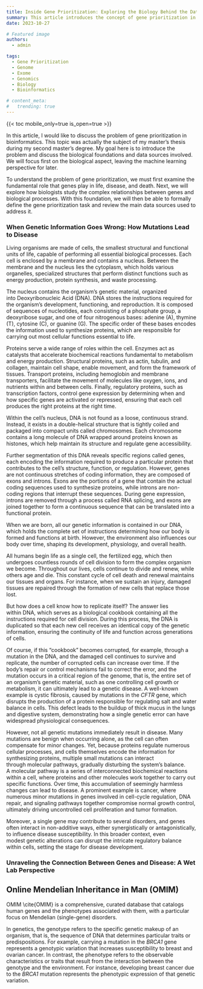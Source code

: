 ```yaml
---
title: Inside Gene Prioritization: Exploring the Biology Behind the Data
summary: This article introduces the concept of gene prioritization in bioinformatics, explaining the biological principlesunderlying how genes influence life and disease, and outlining the main data sources used before addressing the computational perspective.
date: 2023-10-27

# Featured image
authors:
  - admin

tags:
  - Gene Prioritization
  - Genome
  - Exome
  - Genomics
  - Biology
  - Bioinformatics

# content_meta:
#   trending: true
---
```


{{< toc mobile_only=true is_open=true >}}

In this article, I would like to discuss the problem of gene prioritization in bioinformatics. This topic was actually the subject of my master’s thesis during my second master’s degree. My goal here is to introduce the problem and discuss the biological foundations and data sources involved. We will focus first on the biological aspect, leaving the machine learning perspective for later.

To understand the problem of gene prioritization, we must first examine the fundamental role that genes play in life, disease, and death. Next, we will explore how biologists study the complex relationships between genes and biological processes. With this foundation, we will then be able to formally define the gene prioritization task and review the main data sources used to address it.

### When Genetic Information Goes Wrong: How Mutations Lead to Disease

Living organisms are made of cells, the smallest structural and functional units of life, capable of performing all essential biological processes. Each cell is enclosed by a membrane and contains a nucleus. Between the membrane and the nucleus lies the cytoplasm, which holds various organelles, specialized structures that perform distinct functions such as energy production, protein synthesis, and waste processing.

The nucleus contains the organism’s genetic material, organized into Deoxyribonucleic Acid (DNA). DNA stores the instructions required for the organism’s development, functioning, and reproduction. It is composed of sequences of nucleotides, each consisting of a phosphate group, a deoxyribose sugar, and one of four nitrogenous bases: adenine (A), thymine (T), cytosine (C), or guanine (G). The specific order of these bases encodes the information used to synthesize proteins, which are responsible for carrying out most cellular functions essential to life.

Proteins serve a wide range of roles within the cell. Enzymes act as catalysts that accelerate biochemical reactions fundamental to metabolism and energy production. Structural proteins, such as actin, tubulin, and collagen, maintain cell shape, enable movement, and form the framework of tissues. Transport proteins, including hemoglobin and membrane transporters, facilitate the movement of molecules like oxygen, ions, and nutrients within and between cells. Finally, regulatory proteins, such as transcription factors, control gene expression by determining when and how specific genes are activated or repressed, ensuring that each cell produces the right proteins at the right time.

Within the cell’s nucleus, DNA is not found as a loose, continuous strand. Instead, it exists in a double-helical structure that is tightly coiled and packaged into compact units called chromosomes. Each chromosome contains a long molecule of DNA wrapped around proteins known as histones, which help maintain its structure and regulate gene accessibility.

Further segmentation of this DNA reveals specific regions called genes, each encoding the information required to produce a particular protein that contributes to the cell’s structure, function, or regulation. However, genes are not continuous stretches of coding information, they are composed of exons and introns. Exons are the portions of a gene that contain the actual coding sequences used to synthesize proteins, while introns are non-coding regions that interrupt these sequences. During gene expression, introns are removed through a process called RNA splicing, and exons are joined together to form a continuous sequence that can be translated into a functional protein.

When we are born, all our genetic information is contained in our DNA, which holds the complete set of instructions determining how our body is formed and functions at birth. However, the environment also influences our body over time, shaping its development, physiology, and overall health. 

All humans begin life as a single cell, the fertilized egg, which then undergoes countless rounds of cell division to form the complex organism we become. Throughout our lives, cells continue to divide and renew, while others age and die. This constant cycle of cell death and renewal maintains our tissues and organs. For instance, when we sustain an injury, damaged tissues are repaired through the formation of new cells that replace those lost.

But how does a cell know how to replicate itself? The answer lies within DNA, which serves as a biological cookbook containing all the instructions required for cell division. During this process, the DNA is duplicated so that each new cell receives an identical copy of the genetic information, ensuring the continuity of life and function across generations of cells.

Of course, if this “cookbook” becomes corrupted, for example, through a mutation in the DNA, and the damaged cell continues to survive and replicate, the number of corrupted cells can increase over time. If the body’s repair or control mechanisms fail to correct the error, and the mutation occurs in a critical region of the genome, that is, the entire set of an organism’s genetic material, such as one controlling cell growth or metabolism, it can ultimately lead to a genetic disease. A well-known example is cystic fibrosis, caused by mutations in the *CFTR* gene, which disrupts the production of a protein responsible for regulating salt and water balance in cells. This defect leads to the buildup of thick mucus in the lungs and digestive system, demonstrating how a single genetic error can have widespread physiological consequences.

However, not all genetic mutations immediately result in disease. Many mutations are benign when occurring alone, as the cell can often compensate for minor changes. Yet, because proteins regulate numerous cellular processes, and cells themselves encode the information for synthesizing proteins, multiple small mutations can interact through molecular pathways, gradually disturbing the system’s balance. A molecular pathway is a series of interconnected biochemical reactions within a cell, where proteins and other molecules work together to carry out specific functions. Over time, this accumulation of seemingly harmless changes can lead to disease. A prominent example is cancer, where numerous minor mutations in genes involved in cell-cycle regulation, DNA repair, and signaling pathways together compromise normal growth control, ultimately driving uncontrolled cell proliferation and tumor formation.

Moreover, a single gene may contribute to several disorders, and genes often interact in non-additive ways, either synergistically or antagonistically, to influence disease susceptibility. In this broader context, even modest genetic alterations can disrupt the intricate regulatory balance within cells, setting the stage for disease development.

### Unraveling the Connection Between Genes and Disease: A Wet Lab Perspective

## Online Mendelian Inheritance in Man (OMIM)

OMIM \cite{OMIM} is a comprehensive, curated database that catalogs human genes and the phenotypes associated with them, with a particular focus on Mendelian (single-gene) disorders.

In genetics, the genotype refers to the specific genetic makeup of an organism, that is, the sequence of DNA that determines particular traits or predispositions. For example, carrying a mutation in the *BRCA1* gene represents a genotypic variation that increases susceptibility to breast and ovarian cancer. In contrast, the phenotype refers to the observable characteristics or traits that result from the interaction between the genotype and the environment. For instance, developing breast cancer due to the *BRCA1* mutation represents the phenotypic expression of that genetic variation.
